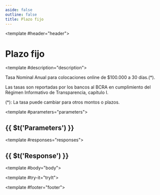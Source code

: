 ```yaml
---
aside: false
outline: false
title: Plazo fijo
---
```


<script setup>
import { useRoute, useData } from 'vitepress'

const route = useRoute()

const { isDark } = useData()
</script>

<Path method="GET" id="get-finanzas-tasas-plazo-fijo">

<template #header="header">

# Plazo fijo

</template>

<template #description="description">

Tasa Nominal Anual para colocaciones online de $100.000 a 30 días.(*).

Las tasas son reportadas por los bancos al BCRA en cumplimiento del Régimen Informativo de Transparencia, capítulo I.

(*): La tasa puede cambiar para otros montos o plazos.

<!--@include: ./parts/get-finanzas-tasas-plazo-fijo-description-after.md -->

</template>

<template #parameters="parameters">

## {{ $t('Parameters') }}

<Parameters operation-id="get-finanzas-tasas-plazo-fijo" :parameters="parameters.parameters" />

</template>

<template #responses="responses">

## {{ $t('Response') }}

<Responses :responses="responses.responses" :schema="responses.schema" :responseType="responses.responseType" :isDark="isDark">

<template #body="body">

<ResponseBody :schema="body.schema" :responseType="body.responseType" />

</template>

</Responses>

</template>

<template #try-it="tryIt">

<TryWithVariables :operation-id="tryIt.operationId" :method="tryIt.method" :path="tryIt.path" :baseUrl="tryIt.baseUrl" :isDark="isDark" />

</template>

<template #footer="footer">

<OAFooter />

<!--@include: ./parts/get-finanzas-tasas-plazo-fijo-footer.md -->

</template>

</Path>
